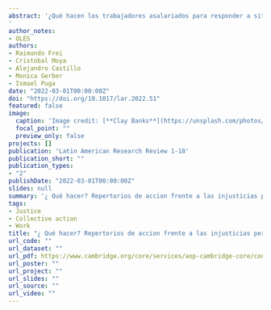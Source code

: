 ```yaml
---
abstract: '¿Qué hacen los trabajadores asalariados para responder a situaciones de injusticia en sus lugares de trabajo? Este artículo examina distintos repertorios de acción desplegados por trabajadores en el contexto laboral chileno, caracterizado por altos niveles de desigualdad salarial y una débil estructura sindical. Se analizan ocho grupos focales en los cuales trabajadores conversaron acerca de cómo responder a injusticias percibidas en el mundo laboral. Se identifican cinco repertorios que cuentan con diversos grados de legitimidad según el nivel socioeconómico del grupo: neoliberal, managerial, sindical, fatalista y resiliente. Se argumenta que el repertorio neoliberal ofrece a los grupos profesionales una mayor capacidad de respuesta ante injusticias distributivas y procedimentales, mientras que el repertorio resiliente ofrecería a trabajadores no calificados un set de herramientas culturales para hacer …
'
author_notes:
- OLES
authors:
- Raimundo Frei
- Cristóbal Moya
- Alejandro Castillo
- Monica Gerber
- Ismael Puga
date: "2022-03-01T00:00:00Z"
doi: "https://doi.org/10.1017/lar.2022.51"
featured: false
image:
  caption: 'Image credit: [**Clay Banks**](https://unsplash.com/photos/qT7fZVbDcqE)'
  focal_point: ""
  preview_only: false
projects: []
publication: 'Latin American Research Review 1-18'
publication_short: ""
publication_types:
- "2"
publishDate: "2022-03-01T00:00:00Z"
slides: null
summary: '¿ Qué hacer? Repertorios de accion frente a las injusticias percibidas en los lugares de trabajo en Santiago de Chile'
tags:
- Justice
- Collective action
- Work
title: "¿ Qué hacer? Repertorios de accion frente a las injusticias percibidas en los lugares de trabajo en Santiago de Chile"
url_code: ""
url_dataset: ""
url_pdf: https://www.cambridge.org/core/services/aop-cambridge-core/content/view/3A453B5CC4BF42A4F57A1864A0F2D4A7/S1542427822000517a.pdf/div-class-title-que-hacer-repertorios-de-accion-frente-a-las-injusticias-percibidas-en-los-lugares-de-trabajo-en-santiago-de-chile-div.pdf
url_poster: ""
url_project: ""
url_slides: ""
url_source: ""
url_video: ""
---
```

